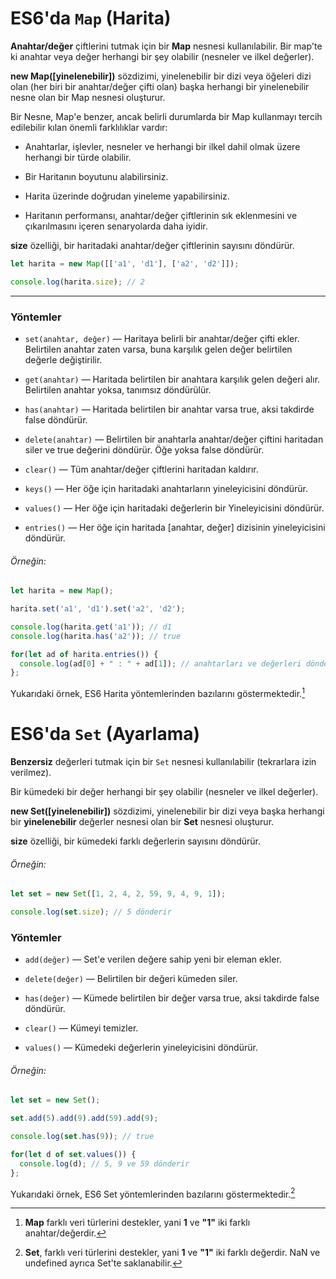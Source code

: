 # ES6'da `Map` (Harita)

**Anahtar/değer** çiftlerini tutmak için bir **Map** nesnesi kullanılabilir. Bir map'te ki anahtar veya değer herhangi bir şey olabilir (nesneler ve ilkel değerler). 

**new Map([yinelenebilir])** sözdizimi, yinelenebilir bir dizi veya öğeleri dizi olan (her biri bir anahtar/değer çifti olan) başka herhangi bir yinelenebilir nesne olan bir Map nesnesi oluşturur.

Bir Nesne, Map'e benzer, ancak belirli durumlarda bir Map kullanmayı tercih edilebilir kılan önemli farklılıklar vardır:

* Anahtarlar, işlevler, nesneler ve herhangi bir ilkel dahil olmak üzere herhangi bir türde olabilir.

* Bir Haritanın boyutunu alabilirsiniz.

* Harita üzerinde doğrudan yineleme yapabilirsiniz.

* Haritanın performansı, anahtar/değer çiftlerinin sık eklenmesini ve çıkarılmasını içeren senaryolarda daha iyidir.

**size** özelliği, bir haritadaki anahtar/değer çiftlerinin sayısını döndürür.

```javascript
let harita = new Map([['a1', 'd1'], ['a2', 'd2']]);

console.log(harita.size); // 2
```

<hr>

### Yöntemler 

* `set(anahtar, değer)` — Haritaya belirli bir anahtar/değer çifti ekler. Belirtilen anahtar zaten varsa, buna karşılık gelen değer belirtilen değerle değiştirilir.

* `get(anahtar)` — Haritada belirtilen bir anahtara karşılık gelen değeri alır. Belirtilen anahtar yoksa, tanımsız döndürülür.

* `has(anahtar)` — Haritada belirtilen bir anahtar varsa true, aksi takdirde false döndürür.

* `delete(anahtar)` — Belirtilen bir anahtarla anahtar/değer çiftini haritadan siler ve true değerini döndürür. Öğe yoksa false döndürür.

* `clear()` — Tüm anahtar/değer çiftlerini haritadan kaldırır.

* `keys()` — Her öğe için haritadaki anahtarların yineleyicisini döndürür.

* `values()` — Her öğe için haritadaki değerlerin bir Yineleyicisini döndürür.

* `entries()` — Her öğe için haritada [anahtar, değer] dizisinin yineleyicisini döndürür.
 
###### Örneğin:

```javascript
let harita = new Map();

harita.set('a1', 'd1').set('a2', 'd2');

console.log(harita.get('a1')); // d1
console.log(harita.has('a2')); // true

for(let ad of harita.entries()) {
  console.log(ad[0] + " : " + ad[1]); // anahtarları ve değerleri dönderir 
};
```

Yukarıdaki örnek, ES6 Harita yöntemlerinden bazılarını göstermektedir.[^1]

  [^1]: **Map** farklı veri türlerini destekler, yani **1** ve **"1"** iki farklı anahtar/değerdir.
  
# ES6'da `Set` (Ayarlama)

**Benzersiz** değerleri tutmak için bir `Set` nesnesi kullanılabilir (tekrarlara izin verilmez).

Bir kümedeki bir değer herhangi bir şey olabilir (nesneler ve ilkel değerler).

**new Set([yinelenebilir])** sözdizimi, yinelenebilir bir dizi veya başka herhangi bir **yinelenebilir** değerler nesnesi olan bir **Set** nesnesi oluşturur.

**size** özelliği, bir kümedeki farklı değerlerin sayısını döndürür.

###### Örneğin:

```javascript
let set = new Set([1, 2, 4, 2, 59, 9, 4, 9, 1]);

console.log(set.size); // 5 dönderir 
```

### Yöntemler 

* `add(değer)` — Set'e verilen değere sahip yeni bir eleman ekler.

* `delete(değer)` — Belirtilen bir değeri kümeden siler.

* `has(değer)` — Kümede belirtilen bir değer varsa true, aksi takdirde false döndürür.

* `clear()` — Kümeyi temizler.

* `values()` — Kümedeki değerlerin yineleyicisini döndürür.

###### Örneğin:

```javascript
let set = new Set();

set.add(5).add(9).add(59).add(9);

console.log(set.has(9)); // true

for(let d of set.values()) {
  console.log(d); // 5, 9 ve 59 dönderir 
};
```

Yukarıdaki örnek, ES6 Set yöntemlerinden bazılarını göstermektedir.[^2]

  [^2]: **Set**, farklı veri türlerini destekler, yani **1** ve **"1"** iki farklı değerdir. NaN ve undefined ayrıca Set'te saklanabilir.

